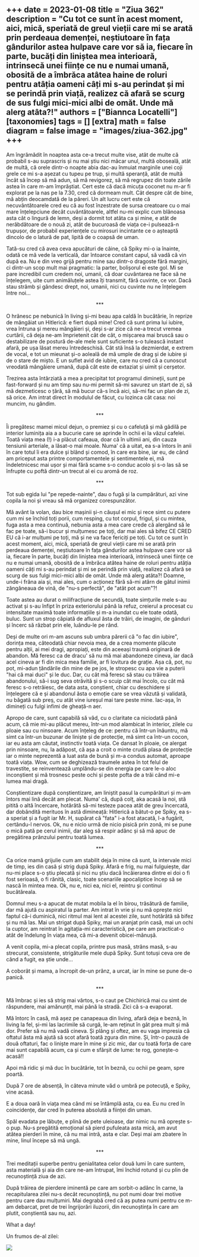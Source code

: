 
+++
date = 2023-01-08
title = "Ziua 362"
description = "Cu tot ce sunt în acest moment, aici, mică, speriată de greul vieții care mi se arată prin perdeaua demenței, neștiutoare în fața gândurilor astea hulpave care vor să ia, fiecare în parte, bucăți din liniștea mea interioară, intrinsecă unei ființe ce nu e numai umană, obosită de a îmbrăca atâtea haine de roluri pentru atâția oameni câți mi s-au perindat și mi se perindă prin viață, realizez că afară se scurg de sus fulgi mici-mici albi de omăt. Unde mă alerg atâta?!"
authors = ["Biannca Locatelli"]
[taxonomies]
tags = []
[extra]
math = false
diagram = false
image = "images/ziua-362.jpg"
+++
---

Am îngrămădit în noaptea asta ce-a trecut multe vise, atât de multe că probabil s-au suprascris și nu mai știu nici măcar unul, multă oboseală, atât de multă, că orele dintr-o noapte abia dac-au înmuiat marginile unei coji grele ce mi s-a așezat cu tupeu pe trup, și multă speranță, atât de multă încât să încep să mă adun, să mă revigorez, să mă regrupez din toate zările astea în care m-am împrăștiat. Cert este că dacă micuța coconet nu m-ar fi explorat pe la nas pe la 7.30, cred că dormeam mult. Cât despre cât de bine, mă abțin deocamdată de la păreri. Un alt lucru cert este că necuvântătoarele cred eu că au fost înzestrate de sursa creatoare cu o mai mare înțelepciune decât cuvântătoarele, altfel nu-mi explic cum blănoasa asta cât o lingură de lemn, deși a dormit tot atâta ca și mine, e atât de nerăbdătoare de o nouă zi, atât de bucuroasă de viața ce-i pulsează-n trupușor, de probabil experiențele cu mirosuri incintante ce o așteaptă dincolo de o latură de pat, lipită de o coapsă de uman.

Tată-su cred că avea ceva apucături de câine, că Spiky mi-o ia înainte, odată ce mă vede la verticală, dar întoarce constant capul, să vadă că vin după ea. Nu e din vreo grijă pentru mine sau dintr-o dragoste fără margini, ci dintr-un scop mult mai pragmatic: la parter, bolișorul ei este gol. Mi se pare incredibil cum credem noi, umanii, că doar cuvântarea ne face să ne înțelegem, uite cum animăluțele astea îți transmit, fără cuvinte, ce vor. Dacă stau strâmb și gândesc drept, noi, umanii, nici cu cuvinte nu ne înțelegem între noi…

<p style="text-align: center;">***</p>

O hrănesc pe nebunică în living și-mi beau apa caldă în bucătărie, în reprize de mângâiat un Hitlerică: e fiert după mine! Cred că sunt prima lui iubire, vrea întruna și mereu mângâieri și, deși s-ar zice că ne-a trecut vremea curtării, că deja ne-am împrietenit cât de cât, o mișcarea mai bruscă sau o destabilizare de postură de-ale mele sunt suficiente s-o tulească instant afară, pe ușa lăsat mereu întredeschisă. Cât stă însă la dezmierdat, e extrem de vocal, e tot un mieunat și-o aoleală de mă umple de drag și de iubire și de o stare de mișto. E un suflet avid de iubire, care nu cred că a cunoscut vreodată mângâiere umană, după cât este de extaziat și uimit și cerșetor.

Trezirea asta întârziată a mea a precipitat tot programul dimineții, sunt pe fast-forward și nu am timp sau nu-mi permit să-mi savurez un start de zi, să mă dezmeticesc o țâră, să mă bucur că-s încă aici, să-mi fac un plan de zi, să orice. Am intrat direct în modulul de făcut, cu lozinca cât casa: noi muncim, nu gândim.

<p style="text-align: center;">***</p>

Îi pregătesc mamei micul dejun, o premiez și cu o cafeluță și mă gâdilă pe interior luminița aia a a bucurie care se aprinde în ochii ei la văzul cafelei. Toată viața mea (!) i-a plăcut cafeaua, doar că în ultimii ani, din cauza tensiunii arteriale, a lăsat-o mai moale. Numa' că a uitat, ea s-a întors în anii în care totul îi era dulce și blând și comod, în care era bine, iar eu, de când am priceput asta printre comportamentele și sentimentele ei, mă îndeletnicesc mai ușor și mai fără scame s-o conduc acolo și s-o las să se înfrupte cu poftă dintr-un trecut al ei cu aromă de roz.

<p style="text-align: center;">***</p>

Tot sub egida lui "pe repede-nainte", dau o fugă și la cumpărături, azi vine copila la noi și vreau să mă organizez corespunzător.

Mă avânt la volan, dau bice mașinii și-n căușul ei mic și rece simt cu putere cum mi se închid toți porii, cum resping, cu tot corpul, frigul, și cu mintea, fuga asta a mea continuă, nebunia asta a mea care crede că alergând să le fac pe toate, să-i bucur și mulțumesc pe toți, dar mai ales să bifez CE CRED EU că i-ar mulțumi pe toți, mă și ne va face fericiți pe toți. Cu tot ce sunt în acest moment, aici, mică, speriată de greul vieții care mi se arată prin perdeaua demenței, neștiutoare în fața gândurilor astea hulpave care vor să ia, fiecare în parte, bucăți din liniștea mea interioară, intrinsecă unei ființe ce nu e numai umană, obosită de a îmbrăca atâtea haine de roluri pentru atâția oameni câți mi s-au perindat și mi se perindă prin viață, realizez că afară se scurg de sus fulgi mici-mici albi de omăt. Unde mă alerg atâta?! Doamne, unde-i frâna aia și, mai ales, cum o acționez fără să-mi atârn de gâtul inimii zăngăneaua de vină, de "nu-s perfectă", de "atât pot acum"?!

Toate astea au durat o milifracțiune de secundă, toate simțurile mele s-au activat și s-au înfipt în priza exteriorului până la refuz, creierul a procesat cu intensitate maximă toate informațiile și m-a inundat cu ele toate odată, buluc. Sunt un strop căpiată de afluxul ăsta de trăiri, de imagini, de gânduri și încerc să răzbat prin ele, luându-le pe rând.

Deși de multe ori m-am ascuns sub umbra părerii că "o fac din iubire", dorința mea, câteodată chiar nevoia mea, de a crea momente plăcute pentru alții, ai mei dragi, apropiați, este din aceeași traumă originară de abandon. Mă feresc ca de dracu' să nu mă mai abandoneze cineva, iar dacă acel cineva ar fi din mica mea familie, ar fi lovitura de grație. Așa că, pot, nu pot, mi-adun țăndările din mine de pe jos, le stropesc cu apa vie a puterii "hai că mai duci" și le duc. Dar, cu cât mă feresc să stau cu trăirea abandonului, să-i sug seva otrăvită și s-o scuip cât mai încolo, cu cât mă feresc s-o retrăiesc, de data asta, conștient, chiar cu deschidere și înțelegere că e și abandonul ăsta o emoție care se vrea văzută și validată, nu băgată sub preș, cu atât vine iureșul mai tare peste mine. Iac-așa, în dimineți cu fulgi infimi de gheață-n aer.

Apropo de care, sunt capabilă să văd, cu o claritate ca niciodată până acum, că mie mi-au plăcut mereu, într-un mod alambicat în interior, zilele cu ploaie sau cu ninsoare. Acum înțeleg de ce: pentru că într-un înăuntru, mă simt ca într-un buzunar de liniște și de protecție, mă simt ca într-un cocon, iar eu asta am căutat, instinctiv toată viața. Ce dansat în ploaie, ce alergat prin ninsoare, nu, la adăpost, că așa a croit o minte crudă plasa de protecție iar o minte neprezentă a luat asta de bună și m-a condus automat, aproape toată viața. Wow, cum se deghizează traumele astea în tot felul de travestite, se reinventează umplându-se din energia pe care le-o aloc inconștient și mă trosnesc peste ochi și peste pofta de a trăi când mi-e lumea mai dragă.

Conștientizare după conștientizare, am liniștit pasul la cumpărături și m-am întors mai lină decât am plecat. Numa' că, după colț, aka acasă la noi, stă pitită o altă încercare, hotărâtă să-mi testeze pacea atât de greu încercată, dar dobândită merituos în astă dimineață: Hitlerică a bătut-o pe Spiky, ea s-a speriat și a fugit iar Mr. H, supărat că "fata" i-a fost atacată, l-a fugărit, certându-l nervos. Ok, nu e nicio urmă de nicio pisică prin zonă, mi se pune o mică pată pe cerul inimii, dar aleg să respir adânc și să mă apuc de pregătirea prânzului pentru toată lumea.

<p style="text-align: center;">***</p>

Ca orice mamă grijulie cum am stabilit deja în mine că sunt, la intervale mici de timp, ies din casă și strig după Spiky. Afară e frig, nu mai fulguiește, dar nu-mi place s-o știu plecată și nici nu știu dacă încăierarea dintre ei doi o fi fost serioasă, o fi rănită, clasic, toate scenariile apocaliptice încep să se nască în mintea mea. Ok, nu e, nici ea, nici el, reintru și continui bucătăreala.

Domnul meu s-a apucat de mutat mobila la el în birou, trăsătură de familie, dar mă ajută cu aspiratul la parter. Am intrat în vrie și nu mă oprește nici faptul că-i duminică, nici ritmul mai lent al acestei zile, sunt hotărâtă să bifez și nu mă las. Mai un strigat după Spiky, mai un aranjat prin casă, mai un ochi la cuptor, am reintrat în agitația-mi caracteristică, pe care am practicat-o atât de îndelung în viața mea, că mi-a devenit obicei-mănușă.

A venit copila, mi-a plecat copila, printre pus masă, strâns masă, s-au strecurat, consistente, strigăturile mele după Spiky. Sunt totuși ceva ore de când a fugit, ea știe unde…

A coborât și mama, a încropit de-un prânz, a urcat, iar în mine se pune de-o panică.

<p style="text-align: center;">***</p>

Mă îmbrac și ies să strig mai vârtos, s-o caut pe Chichirică mai cu simt de răspundere, mai amănunțit, mai până la stradă. Zici că s-a evaporat.

Mă întorc în casă, mă așez pe canapeaua din living, afară deja e beznă, în living la fel, și-mi las lacrimile să curgă, le-am reținut în gât prea mult și mă dor. Prefer să nu mă vadă cineva. Și plâng și oftez, am eu vaga impresia că oftatul ăsta mă ajută să scot afară toată zgura din mine. Și, într-o pauză de două oftaturi, fac o liniște mare în mine și zic mic, dar cu toată forța de care mai sunt capabilă acum, ca și cum e sfârșit de lume: te rog, gonește-o acasă!!

Apoi mă ridic și mă duc în bucătărie, tot în beznă, cu ochii pe geam, spre poartă.

După 7 ore de absență, în câteva minute văd o umbră pe potecuță, e Spiky, vine acasă.

E a doua oară în viața mea când mi se întâmplă asta, cu ea. Eu nu cred în coincidențe, dar cred în puterea absolută a ființei din uman.

Spăl evadata pe lăbuțe, e plină de pete uleioase, dar nimic nu mă oprește s-o pup. Nu-s pregătită emoțional să pierd pufuleata asta mică, am avut atâtea pierderi în mine, că nu mai intră, asta e clar. Deși mai am zbatere în mine, linul începe să mă ungă.

<p style="text-align: center;">***</p>

Trei meditații superbe pentru genialitatea celor două lumi în care suntem, asta materială și aia din care ne-am întrupat, îmi închid rotund și cu plin de recunoștință ziua de azi.

După trăirea de pierdere iminentă pe care am sorbit-o adânc în carne, la recapitularea zilei nu-s decât recunoștință, nu pot numi doar trei motive pentru care dau mulțumiri. Mai degrabă cred că aș putea numi pentru ce m-am debarcat, pret de trei îngrijorări iluzorii, din recunoștința în care am plutit, conștientă sau nu, azi.

What a day!

Un frumos de-al zilei:

<div class="flex justify-center">
  <img src="images/362.jpeg" />
</div>
